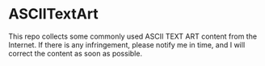 # ASCIITextArt

This repo collects some commonly used ASCII TEXT ART content from the Internet. If there is any infringement, please notify me in time, and I will correct the content as soon as possible.
